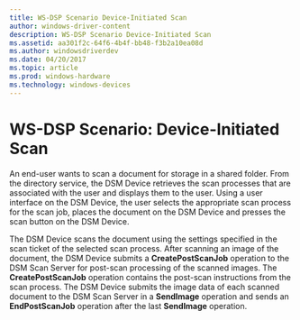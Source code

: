 ```yaml
---
title: WS-DSP Scenario Device-Initiated Scan
author: windows-driver-content
description: WS-DSP Scenario Device-Initiated Scan
ms.assetid: aa301f2c-64f6-4b4f-bb48-f3b2a10ea08d
ms.author: windowsdriverdev
ms.date: 04/20/2017
ms.topic: article
ms.prod: windows-hardware
ms.technology: windows-devices
---
```


# WS-DSP Scenario: Device-Initiated Scan


An end-user wants to scan a document for storage in a shared folder. From the directory service, the DSM Device retrieves the scan processes that are associated with the user and displays them to the user. Using a user interface on the DSM Device, the user selects the appropriate scan process for the scan job, places the document on the DSM Device and presses the scan button on the DSM Device.

The DSM Device scans the document using the settings specified in the scan ticket of the selected scan process. After scanning an image of the document, the DSM Device submits a **CreatePostScanJob** operation to the DSM Scan Server for post-scan processing of the scanned images. The **CreatePostScanJob** operation contains the post-scan instructions from the scan process. The DSM Device submits the image data of each scanned document to the DSM Scan Server in a **SendImage** operation and sends an **EndPostScanJob** operation after the last **SendImage** operation.

 

 




